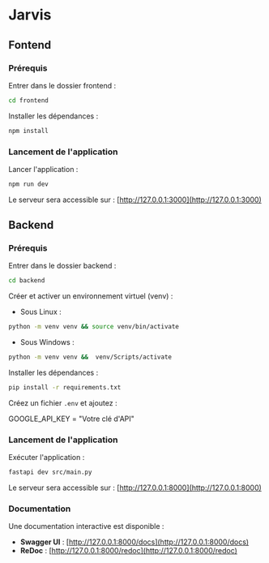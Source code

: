# Jarvis

## Fontend

### Prérequis

Entrer dans le dossier frontend :

```bash
cd frontend
```

Installer les dépendances :

```bash
npm install
```

### Lancement de l'application

Lancer l'application :

```bash
npm run dev
```

Le serveur sera accessible sur : [http://127.0.0.1:3000](http://127.0.0.1:3000)

## Backend

### Prérequis

Entrer dans le dossier backend :

```bash
cd backend
```

Créer et activer un environnement virtuel (venv) :

- Sous Linux :
```bash
python -m venv venv && source venv/bin/activate
```
- Sous Windows :
```bash
python -m venv venv &&  venv/Scripts/activate
```

Installer les dépendances :

```bash
pip install -r requirements.txt
```

Créez un fichier `.env` et ajoutez :

GOOGLE_API_KEY = "Votre clé d'API"

### Lancement de l'application

Exécuter l'application :

```bash
fastapi dev src/main.py
```

Le serveur sera accessible sur : [http://127.0.0.1:8000](http://127.0.0.1:8000)

### Documentation

Une documentation interactive est disponible :

- **Swagger UI** : [http://127.0.0.1:8000/docs](http://127.0.0.1:8000/docs)
- **ReDoc** : [http://127.0.0.1:8000/redoc](http://127.0.0.1:8000/redoc)
